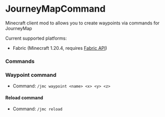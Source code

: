 # JourneyMapCommand

Minecraft client mod to allows you to create waypoints via commands for JourneyMap

Current supported platforms:
- Fabric (Minecraft 1.20.4, requires [Fabric API](https://modrinth.com/mod/fabric-api))

### Commands

### Waypoint command
* Command: ``/jmc waypoint <name> <x> <y> <z>``

#### Reload command
* Command: ``/jmc reload``
